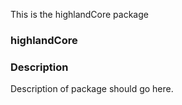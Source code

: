 This is the highlandCore   package 
### highlandCore
### Description
Description of package should go here.
